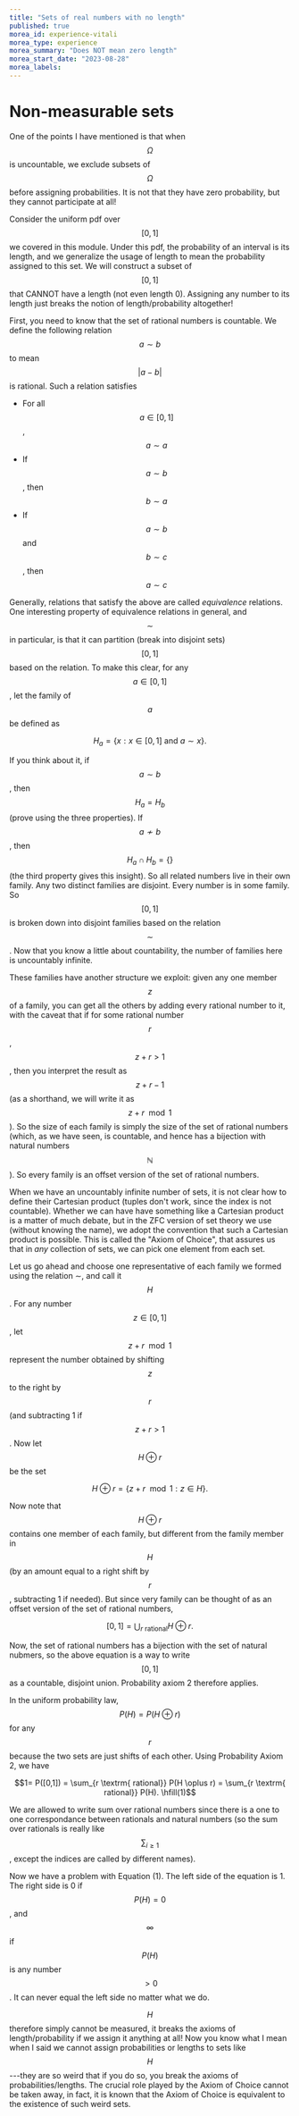 ```yaml
---
title: "Sets of real numbers with no length"
published: true
morea_id: experience-vitali
morea_type: experience
morea_summary: "Does NOT mean zero length"
morea_start_date: "2023-08-28"
morea_labels:
---
```


# Non-measurable sets

One of the points I have mentioned is that when $$\Omega$$ is uncountable,
we exclude subsets of $$\Omega$$ before assigning probabilities. It is not
that they have zero probability, but they cannot participate at all!

Consider the uniform pdf over $$[0,1]$$ we covered in this module. Under
this pdf, the probability of an interval is its length, and we generalize the
usage of length to mean the probability assigned to this set. We will construct
a subset of $$[0,1]$$ that CANNOT have a length (not even length 0). Assigning
any number to its length just breaks the notion of length/probability altogether!

First, you need to know that the set of rational numbers is
countable. We define the following relation $$a\sim b$$ to mean
$$|a-b|$$ is rational. Such a relation satisfies

* For all $$a\in[0,1]$$, $$a\sim a$$
* If $$a\sim b$$, then $$b\sim a$$
* If $$a\sim b$$ and $$b\sim c$$, then $$a \sim c$$

Generally, relations that satisfy the above are called _equivalence_
relations.  One interesting property of equivalence relations in
general, and $$\sim$$ in particular, is that it can partition (break
into disjoint sets) $$[0,1]$$ based on the relation. To make this
clear, for any $$a \in [0,1]$$, let the family of $$a$$ be defined as

$$H_a = \{ x: x\in [0,1] \textrm{ and } a \sim x \}.$$

If you think about it, if $$a \sim b$$, then $$H_a = H_b$$ (prove
using the three properties). If $$a\not\sim b$$, then $$H_a \cap H_b =
\{\}$$ (the third property gives this insight). So all related numbers
live in their own family. Any two distinct families are
disjoint. Every number is in some family. So $$[0,1]$$ is broken down
into disjoint families based on the relation $$\sim$$. Now that you
know a little about countability, the number of families here is
uncountably infinite. 

These families have another structure we exploit: given any one member
$$z$$ of a family, you can get all the others by adding every rational
number to it, with the caveat that if for some rational number $$r$$,
$$z+r>1$$, then you interpret the result as $$z+r-1$$ (as a shorthand,
we will write it as $$z+r \mod 1$$). So the size of each family is
simply the size of the set of rational numbers (which, as we have
seen, is countable, and hence has a bijection with natural numbers
$$\mathbb N$$). So every family is an offset version of the set of
rational numbers.

When we have an uncountably infinite number of sets, it is not clear
how to define their Cartesian product (tuples don't work, since the
index is not countable). Whether we can have have something like a
Cartesian product is a matter of much debate, but in the ZFC version of
set theory we use (without knowing the name), we adopt the convention
that such a Cartesian product is possible. This is called the
"Axiom of Choice", that assures us that in _any_ collection of sets, we
can pick one element from each set. 

Let us go ahead and choose one representative of each family we formed
using the relation $\sim$, and call it $$H$$.
For any number $$z\in [0,1]$$, let $$z+r \mod 1$$ represent the number
obtained by shifting $$z$$ to the right by $$r$$ (and subtracting 1
if $$z+r > 1$$. Now let $$H\oplus r$$ be the set

$$ H\oplus r =\{ z+r \mod 1 : z \in H \}. $$

Now note that $$H\oplus r$$ contains one member of each family, but
different from the family member in $$H$$ (by an amount equal to a
right shift by $$r$$, subtracting 1 if needed). But since very family
can be thought of as an offset version of the set of rational numbers,

$$[0,1] = \bigcup_{r \textrm{ rational}} H \oplus r.$$

Now, the set of rational numbers has a bijection with the set of
natural nubmers, so the above equation is a way to write $$[0,1]$$ as
a countable, disjoint union. Probability axiom 2 therefore applies.

In the uniform probability law, $$P(H) =
P(H\oplus r)$$ for any $$r$$ because the two sets are just shifts of
each other. Using Probability Axiom 2, we have

$$1= P([0,1]) = \sum_{r \textrm{ rational}} P(H \oplus r) = \sum_{r \textrm{ rational}} P(H). \hfill(1)$$

We are allowed to write sum over rational numbers since there is a one
to one correspondance between rationals and natural numbers (so the
sum over rationals is really like $$\sum_{i\ge 1}$$, except the indices
are called by different names).

Now we have a problem with Equation (1). The left side of the equation
is 1. The right side is 0 if $$P(H)=0$$, and $$\infty$$ if $$P(H)$$ is
any number $$>0$$. It can never equal the left side no matter what we
do. 

$$H$$ therefore simply cannot be measured, it breaks the axioms of
length/probability if we assign it anything at all! Now you know what I mean
when I said we cannot assign probabilities or lengths to sets like $$H$$---they
are so weird that if you do so, you break the axioms of probabilities/lengths.
The crucial role played by the Axiom of Choice cannot be taken away, in fact,
it is known that the Axiom of Choice is equivalent to the existence of such
weird sets. 

